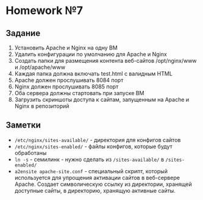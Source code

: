 # Homework №7

## Задание

1. Установить Apache и Nginx на одну ВМ
2. Удалить конфигурации по умолчанию для Apache и Nginx
3. Создать папки для размещения контента веб-сайтов /opt/nginx/www и /opt/apache/www
4. Каждая папка должна включать test.html с валидным HTML
5. Apache должен прослушивать 8084 порт
6. Nginx должен прослушивать 8085 порт
7. Оба сервера должны стартовать при запуске ВМ
8. Загрузить скриншоты доступа к сайтам, запущенным на Apache и Nginx в репозиторий

## Заметки

- `/etc/nginx/sites-available/` - директория для конфигов сайтов
- `/etc/nginx/sites-enabled/` - файлы конфигов, которые будут обработаны
- `ln -s` - семилинк - нужно сделать из `/sites-available/` в `/sites-enabled/`
- `a2ensite apache-site.conf` - специальный скрипт, который используется для упрощения активации сайтов в веб-сервере Apache. Cоздает символическую ссылку из директории, хранящей доступные сайты, в директорию, хранящую активные сайты.